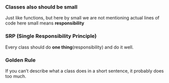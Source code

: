 ### Classes also should be small
Just like functions, but here by small we are not mentioning actual lines of code here small means **responsibility**

### SRP (Single Responsibility Principle)
Every class should do **one thing**(responsibility) and do it well.

### Golden Rule
If you can’t describe what a class does in a short sentence, it probably does too much.
